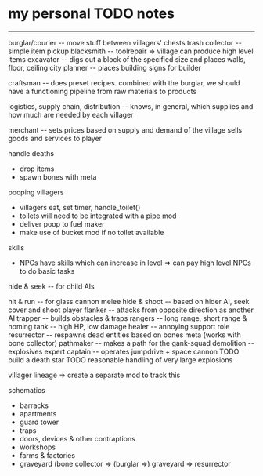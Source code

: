 # my personal TODO notes

-----

burglar/courier -- move stuff between villagers' chests
trash collector -- simple item pickup
blacksmith      -- toolrepair
  => village can produce high level items
excavator       -- digs out a block of the specified size and places walls, floor, ceiling
city planner    -- places building signs for builder

craftsman       -- does preset recipes. combined with the burglar, we should have a functioning pipeline from raw materials to products

logistics,
supply chain,
distribution    -- knows, in general, which supplies and how much are needed by each villager

merchant        -- sets prices based on supply and demand of the village
                   sells goods and services to player

handle deaths
- drop items
- spawn bones with meta

pooping villagers
- villagers eat, set timer, handle_toilet()
- toilets will need to be integrated with a pipe mod
- deliver poop to fuel maker
- make use of bucket mod if no toilet available

skills
- NPCs have skills which can increase in level
=> can pay high level NPCs to do basic tasks


hide & seek  -- for child AIs

hit & run    -- for glass cannon melee
hide & shoot -- based on hider AI, seek cover and shoot player
flanker      -- attacks from opposite direction as another AI
trapper      -- builds obstacles & traps
rangers      -- long range, short range & homing
tank         -- high HP, low damage
healer       -- annoying support role
resurrector  -- respawns dead entities based on bones meta (works with bone collector)
pathmaker    -- makes a path for the gank-squad
demolition   -- explosives expert
captain      -- operates jumpdrive + space cannon TODO build a death star TODO reasonable handling of very large explosions



villager lineage => create a separate mod to track this



schematics
- barracks
- apartments
- guard tower
- traps
- doors, devices & other contraptions
- workshops
- farms & factories
- graveyard (bone collector => (burglar =>) graveyard => resurrector
